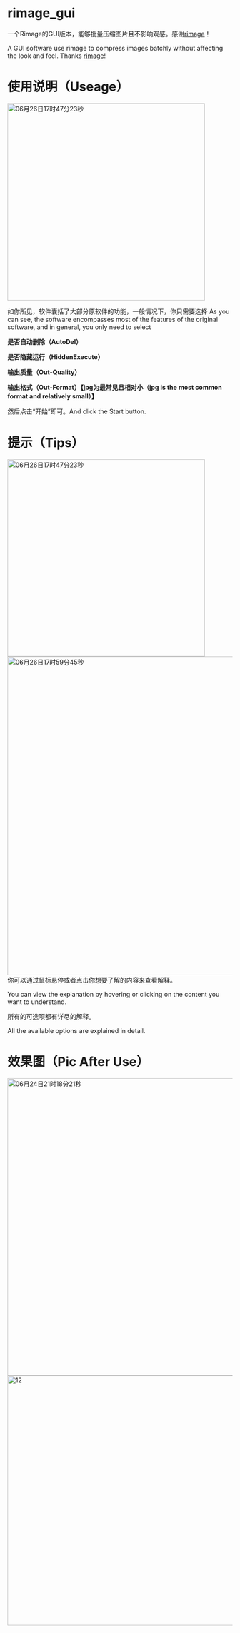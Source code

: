 # rimage_gui
一个Rimage的GUI版本，能够批量压缩图片且不影响观感。感谢[rimage](https://github.com/SalOne22/rimage)！

A GUI software use rimage to compress images batchly without affecting the look and feel. Thanks [rimage](https://github.com/SalOne22/rimage)!

# 使用说明（Useage）
<img width="442" alt="06月26日17时47分23秒" src="https://github.com/Mikachu2333/rimage_gui/assets/63829496/d877bf9a-a71e-4ffa-adda-2a668cb2249a">

如你所见，软件囊括了大部分原软件的功能，一般情况下，你只需要选择
As you can see, the software encompasses most of the features of the original software, and in general, you only need to select

**是否自动删除（AutoDel）**

**是否隐藏运行（HiddenExecute）**

**输出质量（Out-Quality）**

**输出格式（Out-Format）【jpg为最常见且相对小（jpg is the most common format and relatively small）】**

然后点击“开始”即可。And click the Start button.

# 提示（Tips）
<img width="442" alt="06月26日17时47分23秒" src=https://github.com/Mikachu2333/rimage_gui/assets/63829496/46094330-fe49-410b-a5e3-6320313fb276>

<img width="714" alt="06月26日17时59分45秒" src="https://github.com/Mikachu2333/rimage_gui/assets/63829496/c7e11470-088e-4057-9d2d-7ae7730df40e">
你可以通过鼠标悬停或者点击你想要了解的内容来查看解释。

You can view the explanation by hovering or clicking on the content you want to understand.  

所有的可选项都有详尽的解释。

All the available options are explained in detail.

# 效果图（Pic After Use）
<img width="666" alt="06月24日21时18分21秒" src="https://github.com/Mikachu2333/rimage_gui/assets/63829496/065cc7ab-db26-439b-99b1-ef368146c963">
<img width="560" alt="12" src="https://github.com/Mikachu2333/rimage_gui/assets/63829496/9a41710f-99db-4372-8c2c-6b68f446a041">
